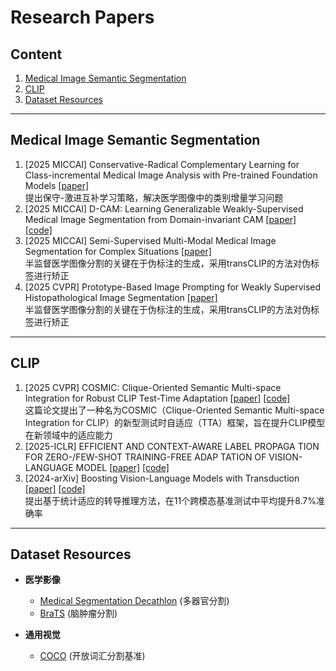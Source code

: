 # Research Papers

## Content
1. [Medical Image Semantic Segmentation](#medical-image-semantic-segmentation)
2. [CLIP](#clip)
3. [Dataset Resources](#dataset-resources)

---

<a id="medical-image-semantic-segmentation"></a>
## Medical Image Semantic Segmentation

1. [2025 MICCAI] Conservative-Radical Complementary Learning for Class-incremental Medical Image Analysis with Pre-trained Foundation Models [[paper]](https://arxiv.org/pdf/2407.13768)  
   提出保守-激进互补学习策略，解决医学图像中的类别增量学习问题
2. [2025 MICCAI] D-CAM: Learning Generalizable Weakly-Supervised Medical Image Segmentation from Domain-invariant CAM [[paper]](待补充) [[code]](https://github.com/JingjunYi/D-CAM)  
3. [2025 MICCAI] Semi-Supervised Multi-Modal Medical Image Segmentation for Complex Situations [[paper]](https://arxiv.org/pdf/2506.17136)  
   半监督医学图像分割的关键在于伪标注的生成，采用transCLIP的方法对伪标签进行矫正  
4. [2025 CVPR] Prototype-Based Image Prompting for Weakly Supervised Histopathological Image Segmentation [[paper]](https://arxiv.org/pdf/2503.12068)  
   半监督医学图像分割的关键在于伪标注的生成，采用transCLIP的方法对伪标签进行矫正

---

<a id="clip"></a>
## CLIP

1. [2025 CVPR] COSMIC: Clique-Oriented Semantic Multi-space Integration for Robust CLIP Test-Time Adaptation [[paper]](https://arxiv.org/pdf/2503.23388) [[code]](待补充)  
   这篇论文提出了一种名为COSMIC（Clique-Oriented Semantic Multi-space Integration for CLIP）的新型测试时自适应（TTA）框架，旨在提升CLIP模型在新领域中的适应能力  
2. [2025-ICLR] EFFICIENT AND CONTEXT-AWARE LABEL PROPAGA TION FOR ZERO-/FEW-SHOT TRAINING-FREE ADAP TATION OF VISION-LANGUAGE MODEL [[paper]](https://arxiv.org/pdf/2412.18303) [[code]](https://github.com/Yushu-Li/ECALP)  
3. [2024-arXiv] Boosting Vision-Language Models with Transduction [[paper]](https://arxiv.org/pdf/2406.01837) [[code]](https://github.com/MaxZanella/transduction-for-vlms)  
   提出基于统计适应的转导推理方法，在11个跨模态基准测试中平均提升8.7%准确率  
---

<a id="dataset-resources"></a>
## Dataset Resources

- **医学影像**  
  - [Medical Segmentation Decathlon](http://medicaldecathlon.com/) (多器官分割)  
  - [BraTS](https://www.med.upenn.edu/cbica/brats/) (脑肿瘤分割)  

- **通用视觉**  
  - [COCO](https://cocodataset.org) (开放词汇分割基准)
